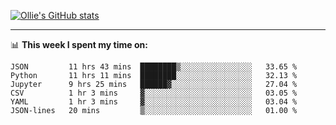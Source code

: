 <!--
**icedpanda/icedpanda** is a ✨ _special_ ✨ repository because its `README.md` (this file) appears on your GitHub profile.

Here are some ideas to get you started:

- 🔭 I’m currently working on ...
- 🌱 I’m currently learning ...
- 👯 I’m looking to collaborate on ...
- 🤔 I’m looking for help with ...
- 💬 Ask me about ...
- 📫 How to reach me: ...
- 😄 Pronouns: ...
- ⚡ Fun fact: ...
-->
[![Ollie's GitHub stats](https://github-readme-stats-icedpanda.vercel.app/api?username=icedpanda&count_private=true&show_icons=true)](https://github.com/icedpanda)

---
📊 **This week I spent my time on:**
<!--START_SECTION:waka-->

```text
JSON         11 hrs 43 mins  ████████▒░░░░░░░░░░░░░░░░   33.65 %
Python       11 hrs 11 mins  ████████░░░░░░░░░░░░░░░░░   32.13 %
Jupyter      9 hrs 25 mins   ██████▓░░░░░░░░░░░░░░░░░░   27.04 %
CSV          1 hr 3 mins     ▓░░░░░░░░░░░░░░░░░░░░░░░░   03.05 %
YAML         1 hr 3 mins     ▓░░░░░░░░░░░░░░░░░░░░░░░░   03.04 %
JSON-lines   20 mins         ▒░░░░░░░░░░░░░░░░░░░░░░░░   01.00 %
```

<!--END_SECTION:waka-->
